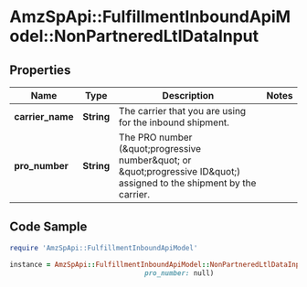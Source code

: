 # AmzSpApi::FulfillmentInboundApiModel::NonPartneredLtlDataInput

## Properties

Name | Type | Description | Notes
------------ | ------------- | ------------- | -------------
**carrier_name** | **String** | The carrier that you are using for the inbound shipment. | 
**pro_number** | **String** | The PRO number (\&quot;progressive number\&quot; or \&quot;progressive ID\&quot;) assigned to the shipment by the carrier. | 

## Code Sample

```ruby
require 'AmzSpApi::FulfillmentInboundApiModel'

instance = AmzSpApi::FulfillmentInboundApiModel::NonPartneredLtlDataInput.new(carrier_name: null,
                                 pro_number: null)
```


